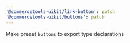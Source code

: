 ```yaml
---
'@commercetools-uikit/link-button': patch
'@commercetools-uikit/buttons': patch
---
```


Make preset `buttons` to export type declarations
